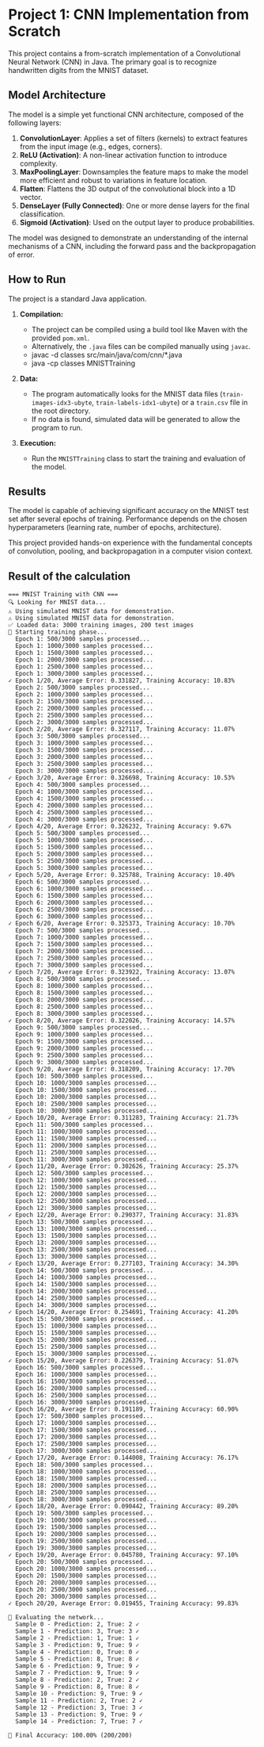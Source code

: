 # Project 1: CNN Implementation from Scratch

This project contains a from-scratch implementation of a Convolutional Neural Network (CNN) in Java. The primary goal is to recognize handwritten digits from the MNIST dataset.

## Model Architecture

The model is a simple yet functional CNN architecture, composed of the following layers:

1.  **ConvolutionLayer**: Applies a set of filters (kernels) to extract features from the input image (e.g., edges, corners).
2.  **ReLU (Activation)**: A non-linear activation function to introduce complexity.
3.  **MaxPoolingLayer**: Downsamples the feature maps to make the model more efficient and robust to variations in feature location.
4.  **Flatten**: Flattens the 3D output of the convolutional block into a 1D vector.
5.  **DenseLayer (Fully Connected)**: One or more dense layers for the final classification.
6.  **Sigmoid (Activation)**: Used on the output layer to produce probabilities.

The model was designed to demonstrate an understanding of the internal mechanisms of a CNN, including the forward pass and the backpropagation of error.

## How to Run

The project is a standard Java application.

1.  **Compilation:**

    - The project can be compiled using a build tool like Maven with the provided `pom.xml`.
    - Alternatively, the `.java` files can be compiled manually using `javac`.
    - javac -d classes src/main/java/com/cnn/*.java
    - java -cp classes MNISTTraining

2.  **Data:**

    - The program automatically looks for the MNIST data files (`train-images-idx3-ubyte`, `train-labels-idx1-ubyte`) or a `train.csv` file in the root directory.
    - If no data is found, simulated data will be generated to allow the program to run.

3.  **Execution:**
    - Run the `MNISTTraining` class to start the training and evaluation of the model.

## Results

The model is capable of achieving significant accuracy on the MNIST test set after several epochs of training. Performance depends on the chosen hyperparameters (learning rate, number of epochs, architecture).

This project provided hands-on experience with the fundamental concepts of convolution, pooling, and backpropagation in a computer vision context.

## Result of the calculation

```
=== MNIST Training with CNN ===
🔍 Looking for MNIST data...
⚠️ Using simulated MNIST data for demonstration.
⚠️ Using simulated MNIST data for demonstration.
✅ Loaded data: 3000 training images, 200 test images
🚀 Starting training phase...
  Epoch 1: 500/3000 samples processed...
  Epoch 1: 1000/3000 samples processed...
  Epoch 1: 1500/3000 samples processed...
  Epoch 1: 2000/3000 samples processed...
  Epoch 1: 2500/3000 samples processed...
  Epoch 1: 3000/3000 samples processed...
✓ Epoch 1/20, Average Error: 0.331827, Training Accuracy: 10.83%
  Epoch 2: 500/3000 samples processed...
  Epoch 2: 1000/3000 samples processed...
  Epoch 2: 1500/3000 samples processed...
  Epoch 2: 2000/3000 samples processed...
  Epoch 2: 2500/3000 samples processed...
  Epoch 2: 3000/3000 samples processed...
✓ Epoch 2/20, Average Error: 0.327117, Training Accuracy: 11.07%
  Epoch 3: 500/3000 samples processed...
  Epoch 3: 1000/3000 samples processed...
  Epoch 3: 1500/3000 samples processed...
  Epoch 3: 2000/3000 samples processed...
  Epoch 3: 2500/3000 samples processed...
  Epoch 3: 3000/3000 samples processed...
✓ Epoch 3/20, Average Error: 0.326698, Training Accuracy: 10.53%
  Epoch 4: 500/3000 samples processed...
  Epoch 4: 1000/3000 samples processed...
  Epoch 4: 1500/3000 samples processed...
  Epoch 4: 2000/3000 samples processed...
  Epoch 4: 2500/3000 samples processed...
  Epoch 4: 3000/3000 samples processed...
✓ Epoch 4/20, Average Error: 0.326232, Training Accuracy: 9.67%
  Epoch 5: 500/3000 samples processed...
  Epoch 5: 1000/3000 samples processed...
  Epoch 5: 1500/3000 samples processed...
  Epoch 5: 2000/3000 samples processed...
  Epoch 5: 2500/3000 samples processed...
  Epoch 5: 3000/3000 samples processed...
✓ Epoch 5/20, Average Error: 0.325788, Training Accuracy: 10.40%
  Epoch 6: 500/3000 samples processed...
  Epoch 6: 1000/3000 samples processed...
  Epoch 6: 1500/3000 samples processed...
  Epoch 6: 2000/3000 samples processed...
  Epoch 6: 2500/3000 samples processed...
  Epoch 6: 3000/3000 samples processed...
✓ Epoch 6/20, Average Error: 0.325373, Training Accuracy: 10.70%
  Epoch 7: 500/3000 samples processed...
  Epoch 7: 1000/3000 samples processed...
  Epoch 7: 1500/3000 samples processed...
  Epoch 7: 2000/3000 samples processed...
  Epoch 7: 2500/3000 samples processed...
  Epoch 7: 3000/3000 samples processed...
✓ Epoch 7/20, Average Error: 0.323922, Training Accuracy: 13.07%
  Epoch 8: 500/3000 samples processed...
  Epoch 8: 1000/3000 samples processed...
  Epoch 8: 1500/3000 samples processed...
  Epoch 8: 2000/3000 samples processed...
  Epoch 8: 2500/3000 samples processed...
  Epoch 8: 3000/3000 samples processed...
✓ Epoch 8/20, Average Error: 0.322026, Training Accuracy: 14.57%
  Epoch 9: 500/3000 samples processed...
  Epoch 9: 1000/3000 samples processed...
  Epoch 9: 1500/3000 samples processed...
  Epoch 9: 2000/3000 samples processed...
  Epoch 9: 2500/3000 samples processed...
  Epoch 9: 3000/3000 samples processed...
✓ Epoch 9/20, Average Error: 0.318209, Training Accuracy: 17.70%
  Epoch 10: 500/3000 samples processed...
  Epoch 10: 1000/3000 samples processed...
  Epoch 10: 1500/3000 samples processed...
  Epoch 10: 2000/3000 samples processed...
  Epoch 10: 2500/3000 samples processed...
  Epoch 10: 3000/3000 samples processed...
✓ Epoch 10/20, Average Error: 0.311283, Training Accuracy: 21.73%
  Epoch 11: 500/3000 samples processed...
  Epoch 11: 1000/3000 samples processed...
  Epoch 11: 1500/3000 samples processed...
  Epoch 11: 2000/3000 samples processed...
  Epoch 11: 2500/3000 samples processed...
  Epoch 11: 3000/3000 samples processed...
✓ Epoch 11/20, Average Error: 0.302626, Training Accuracy: 25.37%
  Epoch 12: 500/3000 samples processed...
  Epoch 12: 1000/3000 samples processed...
  Epoch 12: 1500/3000 samples processed...
  Epoch 12: 2000/3000 samples processed...
  Epoch 12: 2500/3000 samples processed...
  Epoch 12: 3000/3000 samples processed...
✓ Epoch 12/20, Average Error: 0.290377, Training Accuracy: 31.83%
  Epoch 13: 500/3000 samples processed...
  Epoch 13: 1000/3000 samples processed...
  Epoch 13: 1500/3000 samples processed...
  Epoch 13: 2000/3000 samples processed...
  Epoch 13: 2500/3000 samples processed...
  Epoch 13: 3000/3000 samples processed...
✓ Epoch 13/20, Average Error: 0.277103, Training Accuracy: 34.30%
  Epoch 14: 500/3000 samples processed...
  Epoch 14: 1000/3000 samples processed...
  Epoch 14: 1500/3000 samples processed...
  Epoch 14: 2000/3000 samples processed...
  Epoch 14: 2500/3000 samples processed...
  Epoch 14: 3000/3000 samples processed...
✓ Epoch 14/20, Average Error: 0.254691, Training Accuracy: 41.20%
  Epoch 15: 500/3000 samples processed...
  Epoch 15: 1000/3000 samples processed...
  Epoch 15: 1500/3000 samples processed...
  Epoch 15: 2000/3000 samples processed...
  Epoch 15: 2500/3000 samples processed...
  Epoch 15: 3000/3000 samples processed...
✓ Epoch 15/20, Average Error: 0.226379, Training Accuracy: 51.07%
  Epoch 16: 500/3000 samples processed...
  Epoch 16: 1000/3000 samples processed...
  Epoch 16: 1500/3000 samples processed...
  Epoch 16: 2000/3000 samples processed...
  Epoch 16: 2500/3000 samples processed...
  Epoch 16: 3000/3000 samples processed...
✓ Epoch 16/20, Average Error: 0.191189, Training Accuracy: 60.90%
  Epoch 17: 500/3000 samples processed...
  Epoch 17: 1000/3000 samples processed...
  Epoch 17: 1500/3000 samples processed...
  Epoch 17: 2000/3000 samples processed...
  Epoch 17: 2500/3000 samples processed...
  Epoch 17: 3000/3000 samples processed...
✓ Epoch 17/20, Average Error: 0.144008, Training Accuracy: 76.17%
  Epoch 18: 500/3000 samples processed...
  Epoch 18: 1000/3000 samples processed...
  Epoch 18: 1500/3000 samples processed...
  Epoch 18: 2000/3000 samples processed...
  Epoch 18: 2500/3000 samples processed...
  Epoch 18: 3000/3000 samples processed...
✓ Epoch 18/20, Average Error: 0.090442, Training Accuracy: 89.20%
  Epoch 19: 500/3000 samples processed...
  Epoch 19: 1000/3000 samples processed...
  Epoch 19: 1500/3000 samples processed...
  Epoch 19: 2000/3000 samples processed...
  Epoch 19: 2500/3000 samples processed...
  Epoch 19: 3000/3000 samples processed...
✓ Epoch 19/20, Average Error: 0.045780, Training Accuracy: 97.10%
  Epoch 20: 500/3000 samples processed...
  Epoch 20: 1000/3000 samples processed...
  Epoch 20: 1500/3000 samples processed...
  Epoch 20: 2000/3000 samples processed...
  Epoch 20: 2500/3000 samples processed...
  Epoch 20: 3000/3000 samples processed...
✓ Epoch 20/20, Average Error: 0.019455, Training Accuracy: 99.83%

🧪 Evaluating the network...
  Sample 0 - Prediction: 2, True: 2 ✓
  Sample 1 - Prediction: 3, True: 3 ✓
  Sample 2 - Prediction: 1, True: 1 ✓
  Sample 3 - Prediction: 9, True: 9 ✓
  Sample 4 - Prediction: 0, True: 0 ✓
  Sample 5 - Prediction: 8, True: 8 ✓
  Sample 6 - Prediction: 9, True: 9 ✓
  Sample 7 - Prediction: 9, True: 9 ✓
  Sample 8 - Prediction: 2, True: 2 ✓
  Sample 9 - Prediction: 8, True: 8 ✓
  Sample 10 - Prediction: 9, True: 9 ✓
  Sample 11 - Prediction: 2, True: 2 ✓
  Sample 12 - Prediction: 3, True: 3 ✓
  Sample 13 - Prediction: 9, True: 9 ✓
  Sample 14 - Prediction: 7, True: 7 ✓

🎯 Final Accuracy: 100.00% (200/200)
```